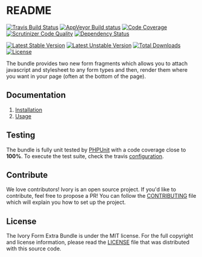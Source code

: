 # README

[![Travis Build Status](https://travis-ci.org/egeloen/IvoryFormExtraBundle.svg?branch=master)](http://travis-ci.org/egeloen/IvoryFormExtraBundle)
[![AppVeyor Build status](https://ci.appveyor.com/api/projects/status/hpp7jubq6tgxiy9r/branch/master?svg=true)](https://ci.appveyor.com/project/egeloen/ivoryformextrabundle/branch/master)
[![Code Coverage](https://scrutinizer-ci.com/g/egeloen/IvoryFormExtraBundle/badges/coverage.png?b=master)](https://scrutinizer-ci.com/g/egeloen/IvoryFormExtraBundle/?branch=master)
[![Scrutinizer Code Quality](https://scrutinizer-ci.com/g/egeloen/IvoryFormExtraBundle/badges/quality-score.png?b=master)](https://scrutinizer-ci.com/g/egeloen/IvoryFormExtraBundle/?branch=master)
[![Dependency Status](http://www.versioneye.com/php/egeloen:ckeditor-bundle/badge.svg)](http://www.versioneye.com/php/egeloen:form-extra-bundle)

[![Latest Stable Version](https://poser.pugx.org/egeloen/form-extra-bundle/v/stable.svg)](https://packagist.org/packages/egeloen/form-extra-bundle)
[![Latest Unstable Version](https://poser.pugx.org/egeloen/form-extra-bundle/v/unstable.svg)](https://packagist.org/packages/egeloen/form-extra-bundle)
[![Total Downloads](https://poser.pugx.org/egeloen/form-extra-bundle/downloads.svg)](https://packagist.org/packages/egeloen/form-extra-bundle)
[![License](https://poser.pugx.org/egeloen/form-extra-bundle/license.svg)](https://packagist.org/packages/egeloen/form-extra-bundle)

The bundle provides two new form fragments which allows you to attach javascript and stylesheet to any form types
and then, render them where you want in your page (often at the bottom of the page).

## Documentation

 1. [Installation](/Resources/doc/installation.md)
 2. [Usage](/Resources/doc/usage.md)

## Testing

The bundle is fully unit tested by [PHPUnit](http://www.phpunit.de/) with a code coverage close to **100%**. To
execute the test suite, check the travis [configuration](/.travis.yml).

## Contribute

We love contributors! Ivory is an open source project. If you'd like to contribute, feel free to propose a PR! You
can follow the [CONTRIBUTING](/CONTRIBUTING.md) file which will explain you how to set up the project.

## License

The Ivory Form Extra Bundle is under the MIT license. For the full copyright and license information, please read 
the [LICENSE](/LICENSE) file that was distributed with this source code.
